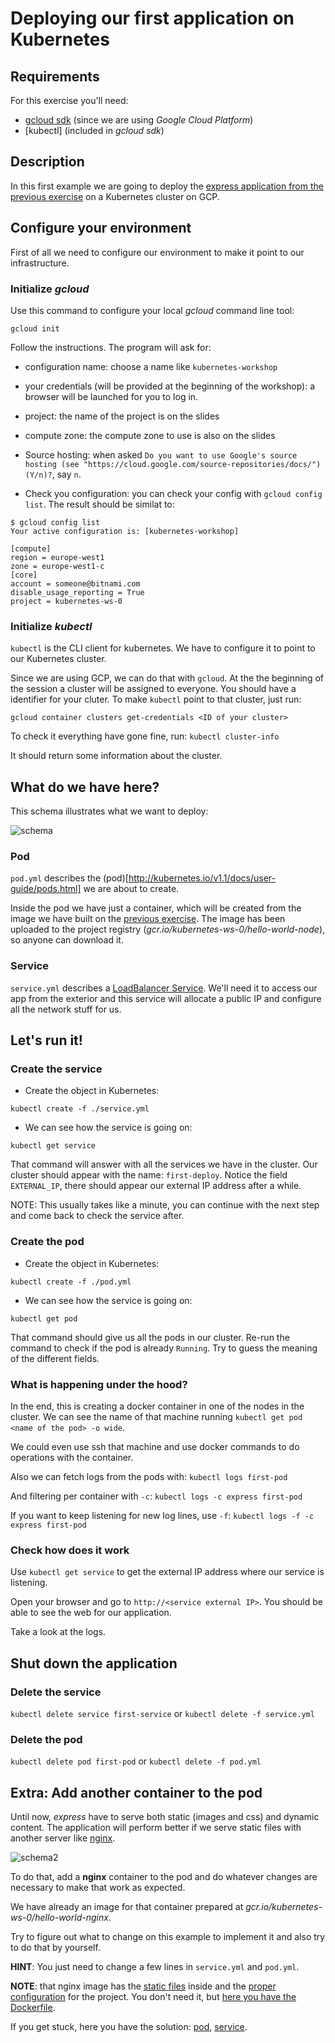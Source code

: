 # Deploying our first application on Kubernetes

## Requirements

For this exercise you'll need:

- [gcloud sdk](https://bitnami.com/tools/cloud/google) (since we are using _Google Cloud Platform_)
- [kubectl] (included in _gcloud sdk_)

## Description

In this first example we are going to deploy the [express application from the previous exercise](../0_stacksmith/) on a Kubernetes cluster on GCP.

## Configure your environment

First of all we need to configure our environment to make it point to our infrastructure.

### Initialize _gcloud_

Use this command to configure your local _gcloud_ command line tool:

`gcloud init`

Follow the instructions. The program will ask for:

- configuration name: choose a name like `kubernetes-workshop`

- your credentials (will be provided at the beginning of the workshop): a browser will be launched for you to log in.

- project: the name of the project is on the slides

- compute zone: the compute zone to use is also on the slides

- Source hosting: when asked `Do you want to use Google's source hosting (see "https://cloud.google.com/source-repositories/docs/") (Y/n)?`, say `n`.

- Check you configuration: you can check your config with `gcloud config list`. The result should be similat to:

```
$ gcloud config list
Your active configuration is: [kubernetes-workshop]

[compute]
region = europe-west1
zone = europe-west1-c
[core]
account = someone@bitnami.com
disable_usage_reporting = True
project = kubernetes-ws-0
```

### Initialize _kubectl_

`kubectl` is the CLI client for kubernetes. We have to configure it to point to our Kubernetes cluster.

Since we are using GCP, we can do that with `gcloud`. At the the beginning of the session a cluster will be assigned to everyone. You should have a identifier for your cluter. To make `kubectl` point to that cluster, just run:

`gcloud container clusters get-credentials <ID of your cluster>`

To check it everything have gone fine, run: `kubectl cluster-info`

It should return some information about the cluster.

## What do we have here?

This schema illustrates what we want to deploy:

![schema](./resources/schema.png)

### Pod

`pod.yml` describes the (pod)[http://kubernetes.io/v1.1/docs/user-guide/pods.html] we are about to create.

Inside the pod we have just a container, which will be created from the image we have built on the [previous exercise](../0_stacksmith/). The image has been uploaded to the project registry (_gcr.io/kubernetes-ws-0/hello-world-node_), so anyone can download it.

### Service

`service.yml` describes a [LoadBalancer Service](http://kubernetes.io/v1.1/docs/user-guide/services.html#type-loadbalancer). We'll need it to access our app from the exterior and this service will allocate a public IP and configure all the network stuff for us.

## Let's run it!


### Create the service

- Create the object in Kubernetes:

`kubectl create -f ./service.yml`

- We can see how the service is going on:

`kubectl get service`

That command will answer with all the services we have in the cluster. Our cluster should appear with the name: `first-deploy`. Notice the field `EXTERNAL_IP`, there should appear our external IP address after a while.

NOTE: This usually takes like a minute, you can continue with the next step and come back to check the service after.

### Create the pod

- Create the object in Kubernetes:

`kubectl create -f ./pod.yml`

- We can see how the service is going on:

`kubectl get pod`

That command should give us all the pods in our cluster. Re-run the command to check if the pod is already `Running`. Try to guess the meaning of the different fields.


### What is happening under the hood?

In the end, this is creating a docker container in one of the nodes in the cluster. We can see the name of that machine running `kubectl get pod <name of the pod> -o wide`.

We could even use ssh that machine and use docker commands to do operations with the container.

Also we can fetch logs from the pods with: `kubectl logs first-pod`

And filtering per container with `-c`: `kubectl logs -c express first-pod`

If you want to keep listening for new log lines, use `-f`: `kubectl logs -f -c express first-pod`

### Check how does it work

Use `kubectl get service` to get the external IP address where our service is listening.

Open your browser and go to `http://<service external IP>`. You should be able to see the web for our application.

Take a look at the logs.

## Shut down the application

### Delete the service

`kubectl delete service first-service` or `kubectl delete -f service.yml`

### Delete the pod

`kubectl delete pod first-pod` or `kubectl delete -f pod.yml`


## Extra: Add another container to the pod

Until now, _express_ have to serve both static (images and css) and dynamic content. The application will perform better if we serve static files with another server like [nginx](http://nginx.org/).

![schema2](./resources/schema2.png)

To do that, add a __nginx__ container to the pod and do whatever changes are necessary to make that work as expected.

We have already an image for that container prepared at _gcr.io/kubernetes-ws-0/hello-world-nginx_.

Try to figure out what to change on this example to implement it and also try to do that by yourself.

__HINT__: You just need to change a few lines in `service.yml` and `pod.yml`.

__NOTE__: that nginx image has the [static files](../0_stacksmith/public) inside and the [proper configuration](../0_stacksmith/extra/vhost.conf) for the project. You don't need it, but [here you have the Dockerfile](https://github.com/bitnami/kubernetes-workshop/blob/you-are-not-here/hands-on/0_stacksmith/Dockerfile.statics).

If you get stuck, here you have the solution: [pod](https://github.com/bitnami/kubernetes-workshop/blob/you-are-not-here/hands-on/1_first_deploy/pod_2.yml), [service](https://github.com/bitnami/kubernetes-workshop/blob/you-are-not-here/hands-on/1_first_deploy/service_2.yml).
